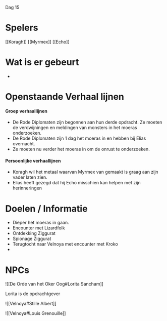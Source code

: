 Dag 15

# Spelers
[[Koragh]]
[[Myrmex]]
[[Echo]]

# Wat is er gebeurt
- 
# Openstaande Verhaal lijnen

#### Groep verhaallijnen
- De Rode Diplomaten zijn begonnen aan hun derde opdracht. Ze moeten de verdwijningen en meldingen van monsters in het moeras onderzoeken.
- De Rode Diplomaten zijn 1 dag het moeras in en hebben bij Elias overnacht.
- Ze moeten nu verder het moeras in om de onrust te onderzoeken.

#### Persoonlijke verhaallijnen
- Koragh wil het metaal waarvan Myrmex van gemaakt is graag aan zijn vader laten zien.
- Elias heeft gezegd dat hij Echo misschien kan helpen met zijn herinneringen



# Doelen / Informatie
- Dieper het moeras in gaan.
- Encounter met Lizardfolk
- Ontdekking Ziggurat
- Spionage Ziggurat
- Terugtocht naar Velnoya met encounter met Kroko
- 


# NPCs

![[De Orde van het Oker Oog#Lorita Sancham]]

Lorita is de opdrachtgever

![[Velnoya#Stille Albert]]

![[Velnoya#Louis Grenouille]]

